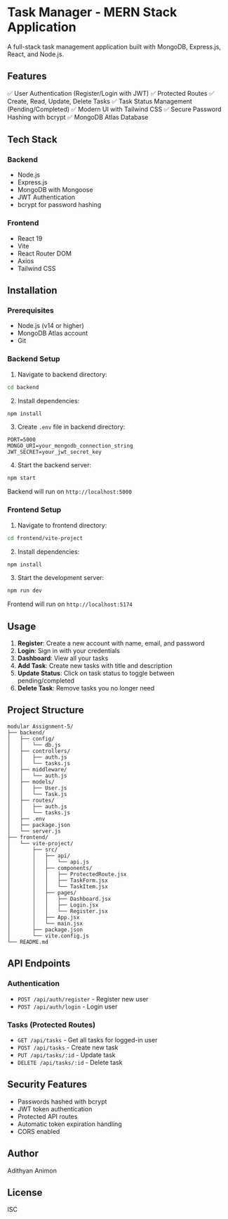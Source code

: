 # Task Manager - MERN Stack Application

A full-stack task management application built with MongoDB, Express.js, React, and Node.js.

## Features

✅ User Authentication (Register/Login with JWT)
✅ Protected Routes
✅ Create, Read, Update, Delete Tasks
✅ Task Status Management (Pending/Completed)
✅ Modern UI with Tailwind CSS
✅ Secure Password Hashing with bcrypt
✅ MongoDB Atlas Database

## Tech Stack

### Backend
- Node.js
- Express.js
- MongoDB with Mongoose
- JWT Authentication
- bcrypt for password hashing

### Frontend
- React 19
- Vite
- React Router DOM
- Axios
- Tailwind CSS

## Installation

### Prerequisites
- Node.js (v14 or higher)
- MongoDB Atlas account
- Git

### Backend Setup

1. Navigate to backend directory:
```bash
cd backend
```

2. Install dependencies:
```bash
npm install
```

3. Create `.env` file in backend directory:
```env
PORT=5000
MONGO_URI=your_mongodb_connection_string
JWT_SECRET=your_jwt_secret_key
```

4. Start the backend server:
```bash
npm start
```

Backend will run on `http://localhost:5000`

### Frontend Setup

1. Navigate to frontend directory:
```bash
cd frontend/vite-project
```

2. Install dependencies:
```bash
npm install
```

3. Start the development server:
```bash
npm run dev
```

Frontend will run on `http://localhost:5174`

## Usage

1. **Register**: Create a new account with name, email, and password
2. **Login**: Sign in with your credentials
3. **Dashboard**: View all your tasks
4. **Add Task**: Create new tasks with title and description
5. **Update Status**: Click on task status to toggle between pending/completed
6. **Delete Task**: Remove tasks you no longer need

## Project Structure

```
modular Assignment-5/
├── backend/
│   ├── config/
│   │   └── db.js
│   ├── controllers/
│   │   ├── auth.js
│   │   └── tasks.js
│   ├── middleware/
│   │   └── auth.js
│   ├── models/
│   │   ├── User.js
│   │   └── Task.js
│   ├── routes/
│   │   ├── auth.js
│   │   └── tasks.js
│   ├── .env
│   ├── package.json
│   └── server.js
├── frontend/
│   └── vite-project/
│       ├── src/
│       │   ├── api/
│       │   │   └── api.js
│       │   ├── components/
│       │   │   ├── ProtectedRoute.jsx
│       │   │   ├── TaskForm.jsx
│       │   │   └── TaskItem.jsx
│       │   ├── pages/
│       │   │   ├── Dashboard.jsx
│       │   │   ├── Login.jsx
│       │   │   └── Register.jsx
│       │   ├── App.jsx
│       │   └── main.jsx
│       ├── package.json
│       └── vite.config.js
└── README.md
```

## API Endpoints

### Authentication
- `POST /api/auth/register` - Register new user
- `POST /api/auth/login` - Login user

### Tasks (Protected Routes)
- `GET /api/tasks` - Get all tasks for logged-in user
- `POST /api/tasks` - Create new task
- `PUT /api/tasks/:id` - Update task
- `DELETE /api/tasks/:id` - Delete task

## Security Features

- Passwords hashed with bcrypt
- JWT token authentication
- Protected API routes
- Automatic token expiration handling
- CORS enabled

## Author

Adithyan Animon

## License

ISC
